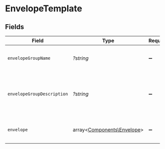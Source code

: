 # EnvelopeTemplate


## Fields

| Field                                                             | Type                                                              | Required                                                          | Description                                                       | Example                                                           |
| ----------------------------------------------------------------- | ----------------------------------------------------------------- | ----------------------------------------------------------------- | ----------------------------------------------------------------- | ----------------------------------------------------------------- |
| `envelopeGroupName`                                               | *?string*                                                         | :heavy_minus_sign:                                                | Envelope template group name.                                     | Koperty z logiem firmy                                            |
| `envelopeGroupDescription`                                        | *?string*                                                         | :heavy_minus_sign:                                                | Envelope template group description.                              | Koperty z logiem naszej firmy w lewym górnym rogu                 |
| `envelope`                                                        | array<[Components\Envelope](../../Models/Components/Envelope.md)> | :heavy_minus_sign:                                                | Envelope templates in this group.                                 |                                                                   |
